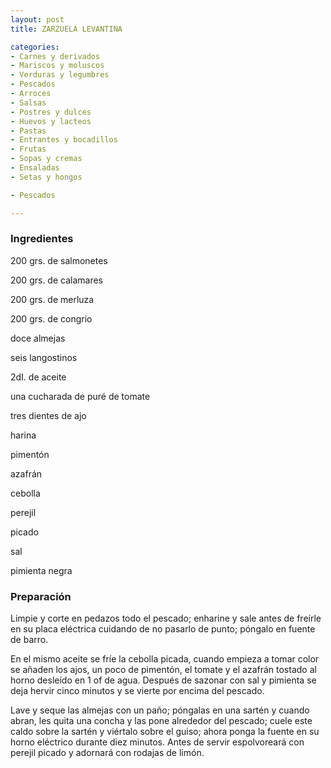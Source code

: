 ```yaml
---
layout: post
title: ZARZUELA LEVANTINA

categories:
- Carnes y derivados
- Mariscos y moluscos
- Verduras y legumbres
- Pescados
- Arroces
- Salsas
- Postres y dulces
- Huevos y lacteos
- Pastas
- Entrantes y bocadillos
- Frutas
- Sopas y cremas
- Ensaladas
- Setas y hongos

- Pescados

---
```


<h3>Ingredientes</h3>

200 grs. de salmonetes

200 grs. de calamares

200 grs. de merluza

200 grs. de congrio

doce almejas

seis langostinos

2dI. de aceite

una cucharada de puré de tomate

tres dientes de ajo

harina

pimentón

azafrán

cebolla

perejil

picado

sal

pimienta negra

<h3>Preparación</h3>

Limpie y corte en pedazos todo el pescado; enharine y sale antes de freírle en su placa eléctrica cuidando de no pasarlo de punto; póngalo en fuente de barro.

En el mismo aceite se fríe la cebolla picada, cuando empieza a tomar color se añaden los ajos, un poco de pimentón, el tomate y el azafrán tostado al horno desleído en 1 of de agua. Después de sazonar con sal y pimienta se deja hervir cinco minutos y se vierte por encima del pescado.

Lave y seque las almejas con un paño; póngalas en una sartén y cuando abran, les quita una concha y las pone alrededor del pescado; cuele este caldo sobre la sartén y viértalo sobre el guiso; ahora ponga la fuente en su horno eléctrico durante diez minutos. Antes de servir espolvoreará con perejil picado y adornará con rodajas de limón.

